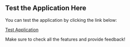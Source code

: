 ## Test the Application Here

You can test the application by clicking the link below:

[Test Application]( https://a3e9-2405-201-2025-5069-74ab-5378-4e3d-2295.ngrok-free.app)

Make sure to check all the features and provide feedback!
